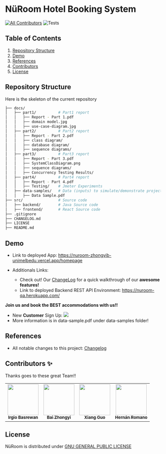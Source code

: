 # NüRoom Hotel Booking System

<!-- ALL-CONTRIBUTORS-BADGE:START - Do not remove or modify this section -->
[![All Contributors](https://img.shields.io/badge/all_contributors-4-orange.svg?style=flat-square)](#contributors-)
![Tests](https://github.com/SWEN900072022/SWEN90007-2022-NuRoom/actions/workflows/maven.yml/badge.svg)
<!-- ALL-CONTRIBUTORS-BADGE:END -->


## Table of Contents

  1. [Repository Structure](#repositort-structure)
  2. [Demo](#demo)
  3. [References](#references)
  4. [Contributors](#contributors)
  5. [License](#license)


## Repository Structure
Here is the skeleton of the current repository
```bash
├── docs/
│   ├── part1/          # Part1 report
│   │   ├── Report - Part 1.pdf
│   │   ├── domain model.jpg
│   │   ├── use-case-diagram.jpg
│   ├── part2/          # Part2 report
│   │   ├── Report - Part 2.pdf
│   │   ├── class diagram/
│   │   ├── database diagram/
│   │   ├── sequence diagrams/
│   ├── part3/          # Part3 report
│   │   ├── Report - Part 3.pdf
│   │   ├── SystemClassDiagram.png
│   │   ├── sequence diagrams/
│   │   ├── Concurrency Testing Results/
│   ├── part4/          # Part4 report
│   │   ├── Report - Part 4.pdf
│   │   ├── Testing/    # Jmeter Experiments
│   ├── data-samples/   # Data (inputs) to simulate/demonstrate project functionalities
│   │   ├── Data Sample.pdf
├── src/                # Source code
│   ├── backend/        # Java Source code
│   ├── frontend/       # React Source code
├── .gitignore
├── CHANGELOG.md
├── LICENSE
├── README.md
```

## Demo
- Link to deployed App: https://nuroom-zhongyib-unimelbedu.vercel.app/homepage

- Additionals Links: 
    - Check out! Our [ChangeLog](CHANGELOG.md) for a quick walkthrough of our **awesome features!**
    - Link to deployed Backend REST API Environment: https://nuroom-qa.herokuapp.com/  

**Join us and book the BEST accommodations with us!!**
 - New **Customer** Sign Up:
    ![](docs/part2/gifs/use-case-01.gif)
 - More information is in data-sample.pdf under data-samples folder!


## References
- All notable changes to this project: [Changelog](/CHANGELOG.md) 


## Contributors ✨

Thanks goes to these great Team!!

<!-- ALL-CONTRIBUTORS-LIST:START - Do not remove or modify this section -->
<!-- prettier-ignore-start -->
<!-- markdownlint-disable -->
<table>
  <tr>
    <td align="center"><a href="https://www.linkedin.com/in/irgiobasrewan/"><img src="https://drive.google.com/uc?export=view&id=1-fy8a8dvW1bIP9LYz4EhRfBaM3Pk0HWI" width="100px;" alt=""/><br /><sub><b>Irgio Basrewan</b></sub></a><br /></td>
    <td align="center"><a href="https://www.linkedin.com/in/zhongyi-bai-625a44186/"><img src="https://drive.google.com/uc?export=view&id=1-eMKgamtKchJmdvMe6jHxO11e9e0PXRo" width="100px;" alt=""/><br /><sub><b>Bai Zhongyi</b></sub></a><br /></td>
    <td align="center"><a href="#"><img src="https://drive.google.com/uc?export=view&id=1-hfZlJ0fSh9w7_oMNdTN0CvFQ1PvA1-9" width="100px;" alt=""/><br /><sub><b>Xiang Guo</b></sub></a><br /></td>
    <td align="center"><a href="https://www.linkedin.com/in/hernan-romano/"><img src="https://drive.google.com/uc?export=view&id=1SQijHckE7Qi6K26KDrxGEkElMWwz-gL7" width="100px;" alt=""/><br /><sub><b>Hernán Romano</b></sub></a><br /></td>
  </tr>
</table>

<!-- markdownlint-restore -->
<!-- prettier-ignore-end -->

<!-- ALL-CONTRIBUTORS-LIST:END -->

## License
NüRoom is distributed under [GNU GENERAL PUBLIC LICENSE](https://www.gnu.org/licenses/gpl-3.0.en.html)
